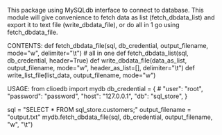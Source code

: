 This package using MySQLdb interface to connect to database.
This module will give convenience to fetch data as list (fetch_dbdata_list) and export it to text file (write_dbdata_file), or do all in 1 go using fetch_dbdata_file.

CONTENTS:
def fetch_dbdata_file(sql, db_credential, output_filename, mode="w", delimiter="\t") # all in one
def fetch_dbdata_list(sql, db_credential, header=True)
def write_dbdata_file(data_as_list, output_filename, mode="w", header_as_list=[], delimiter="\t")
def write_list_file(list_data, output_filename, mode="w")

USAGE:
from clioedb import mydb
db_credential = { #
"user": "root",
"password": "password",
"host": "127.0.0.1",
"db": "sql_store",
}

sql = "SELECT \* FROM sql_store.customers;"
output_filename = "output.txt"
mydb.fetch_dbdata_file(sql, db_credential, output_filename, "w", "\t")
